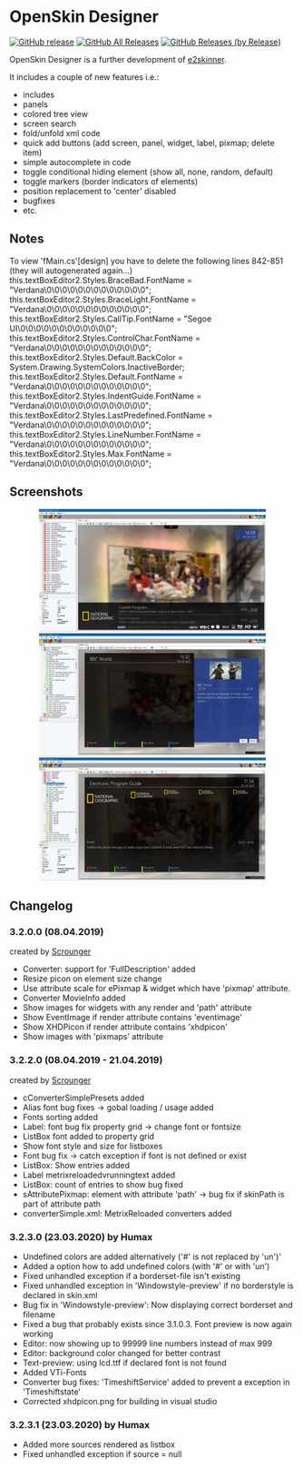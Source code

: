 OpenSkin Designer
=================
[![GitHub release](https://img.shields.io/github/release/Humaxx/OpenSkin-Designer.svg)](https://github.com/Humaxx/OpenSkin-Designer/releases)
[![GitHub All Releases](https://img.shields.io/github/downloads/Humaxx/OpenSkin-Designer/total.svg)](https://github.com/Humaxx/OpenSkin-Designer/releases)
[![GitHub Releases (by Release)](https://img.shields.io/github/downloads/Humaxx/OpenSkin-Designer/3.2.3/total.svg)](https://github.com/Humaxx/OpenSkin-Designer/releases)

OpenSkin Designer is a further development of [e2skinner](https://code.google.com/p/e2skinner2/).

It includes a couple of new features i.e.:
* includes
* panels
* colored tree view
* screen search
* fold/unfold xml code
* quick add buttons (add screen, panel, widget, label, pixmap; delete item)
* simple autocomplete in code
* toggle conditional hiding element (show all, none, random, default)
* toggle markers (border indicators of elements)
* position replacement to 'center' disabled
* bugfixes
* etc.

## Notes
To view 'fMain.cs'[design] you have to delete the following lines 842-851 (they will autogenerated again...)
this.textBoxEditor2.Styles.BraceBad.FontName = "Verdana\0\0\0\0\0\0\0\0\0\0\0\0\0";
this.textBoxEditor2.Styles.BraceLight.FontName = "Verdana\0\0\0\0\0\0\0\0\0\0\0\0\0";
this.textBoxEditor2.Styles.CallTip.FontName = "Segoe UI\0\0\0\0\0\0\0\0\0\0\0\0";
this.textBoxEditor2.Styles.ControlChar.FontName = "Verdana\0\0\0\0\0\0\0\0\0\0\0\0\0";
this.textBoxEditor2.Styles.Default.BackColor = System.Drawing.SystemColors.InactiveBorder;
this.textBoxEditor2.Styles.Default.FontName = "Verdana\0\0\0\0\0\0\0\0\0\0\0\0\0";
this.textBoxEditor2.Styles.IndentGuide.FontName = "Verdana\0\0\0\0\0\0\0\0\0\0\0\0\0";
this.textBoxEditor2.Styles.LastPredefined.FontName = "Verdana\0\0\0\0\0\0\0\0\0\0\0\0\0";
this.textBoxEditor2.Styles.LineNumber.FontName = "Verdana\0\0\0\0\0\0\0\0\0\0\0\0\0";
this.textBoxEditor2.Styles.Max.FontName = "Verdana\0\0\0\0\0\0\0\0\0\0\0\0\0";

## Screenshots
<p align="center">
<img src="Screenshots/preview1.jpg?sanitize=true&raw=true" title="preview1" width="400"/>
<img src="Screenshots/preview2.jpg?sanitize=true&raw=true" title="preview2" width="400"/>
<img src="Screenshots/preview3.jpg?sanitize=true&raw=true" title="preview3" width="400"/>
</p>

## Changelog

### 3.2.0.0 (08.04.2019)
created by [Scrounger](https://github.com/Scrounger)
* Converter: support for 'FullDescription' added
* Resize picon on element size change
* Use attribute scale for ePixmap & widget which have 'pixmap' attribute.
* Converter MovieInfo added
* Show images for widgets with any render and 'path' attribute
* Show EventImage if render attribute contains 'eventimage'
* Show XHDPicon if render attribute contains 'xhdpicon'
* Show images with 'pixmaps' attribute

### 3.2.2.0 (08.04.2019 - 21.04.2019)
created by [Scrounger](https://github.com/Scrounger)
* cConverterSimplePresets added
* Alias font bug fixes -> gobal loading / usage added
* Fonts sorting added
* Label: font bug fix property grid -> change font or fontsize
* ListBox font added to property grid
* Show font style and size for listboxes
* Font bug fix -> catch exception if font is not defined or exist
* ListBox: Show entries added
* Label metrixreloadedvrunningtext added
* ListBox: count of entries to show bug fixed
* sAttributePixmap: element with attribute 'path' -> bug fix if skinPath is part of attribute path
* converterSimple.xml: MetrixReloaded converters added

### 3.2.3.0 (23.03.2020) by Humax
* Undefined colors are added alternatively ('#' is not replaced by 'un')'
* Added a option how to add undefined colors (with '#' or with 'un')
* Fixed unhandled exception if a borderset-file isn't existing
* Fixed unhandled exception in 'Windowstyle-preview' if no borderstyle is declared in skin.xml
* Bug fix in 'Windowstyle-preview': Now displaying correct borderset and filename
* Fixed a bug that probably exists since 3.1.0.3. Font preview is now again working
* Editor: now showing up to 99999 line numbers instead of max 999
* Editor: background color changed for better contrast
* Text-preview: using lcd.ttf if declared font is not found
* Added VTi-Fonts
* Converter bug fixes: 'TimeshiftService' added to prevent a exception in 'Timeshiftstate'
* Corrected xhdpicon.png for building in visual studio

### 3.2.3.1 (23.03.2020) by Humax
* Added more sources rendered as listbox
* Fixed unhandled exception if source = null

